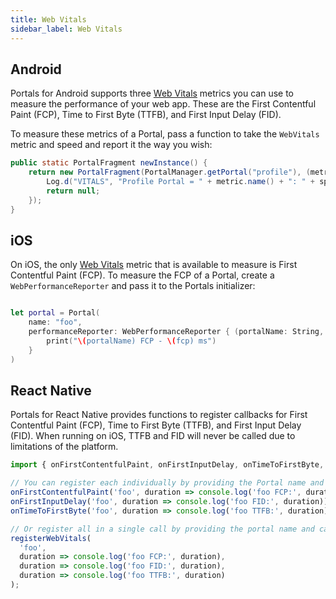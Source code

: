 ```yaml
---
title: Web Vitals
sidebar_label: Web Vitals
---
```


## Android

Portals for Android supports three [Web Vitals](https://web.dev/vitals/) metrics you can use to measure the performance of your web app. These are the First Contentful Paint (FCP), Time to First Byte (TTFB), and First Input Delay (FID).

To measure these metrics of a Portal, pass a function to take the `WebVitals` metric and speed and report it the way you wish:

```java
public static PortalFragment newInstance() {
    return new PortalFragment(PortalManager.getPortal("profile"), (metric, speed) -> {
        Log.d("VITALS", "Profile Portal = " + metric.name() + ": " + speed + "ms");
        return null;
    });
}
```

## iOS

On iOS, the only [Web Vitals](https://web.dev/vitals/) metric that is available to measure is First Contentful Paint (FCP). To measure the FCP of
a Portal, create a `WebPerformanceReporter` and pass it to the Portals initializer:

```swift

let portal = Portal(
    name: "foo",
    performanceReporter: WebPerformanceReporter { (portalName: String, fcp: Double) in
        print("\(portalName) FCP - \(fcp) ms")
    }
)

```

## React Native

Portals for React Native provides functions to register callbacks for First Contentful Paint (FCP), Time to First Byte (TTFB), and First Input Delay (FID). When running on iOS, TTFB and FID will never be called due to limitations of the platform.

```typescript
import { onFirstContentfulPaint, onFirstInputDelay, onTimeToFirstByte, registerWebVitals } from '@ionic/portals-react-native'

// You can register each individually by providing the Portal name and a callback.
onFirstContentfulPaint('foo', duration => console.log('foo FCP:', duration));
onFirstInputDelay('foo', duration => console.log('foo FID:', duration));
onTimeToFirstByte('foo', duration => console.log('foo TTFB:', duration));

// Or register all in a single call by providing the portal name and callbacks for each of the metrics
registerWebVitals(
  'foo',
  duration => console.log('foo FCP:', duration),
  duration => console.log('foo FID:', duration),
  duration => console.log('foo TTFB:', duration)
);
```
